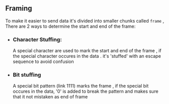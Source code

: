 ## Framing 
To make it easier to send data it's divided into smaller chunks called `frame` , There are 2 ways to determine the start and end of the frame:
- ### Character Stuffing:
  A special character are used to mark the start and end of the frame , if the special character occures in the data . it's 'stuffed' with an escape sequence to avoid confusion
- ### Bit stuffing
  A special bit pattern (link 1111) marks the frame , if the special bit occures in the data, '0' is added to break the pattern and makes sure that it not mistaken as end of frame
